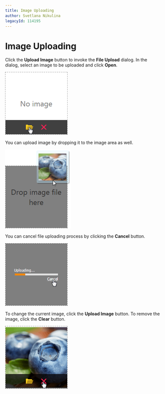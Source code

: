 ```yaml
---
title: Image Uploading
author: Svetlana Nikulina
legacyId: 114195
---
```

# Image Uploading
Click the **Upload Image** button to invoke the **File Upload** dialog. In the dialog, select an image to be uploaded and click **Open**.

![EUD_BinaryImage1](../../images/img118580.png)

You can upload image by dropping it to the image area as well.

![EUD_BinaryImage2](../../images/img118581.png)

You can cancel file uploading process by clicking the **Cancel** button.

![BinaryImage_Uploading](../../images/img118827.png)

To change the current image, click the **Upload Image** button. To remove the image, click the **Clear** button.

![EUD_BinaryImage3](../../images/img118582.png)